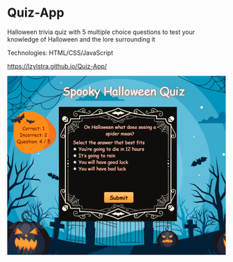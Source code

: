# Quiz-App

Halloween trivia quiz with 5 multiple choice questions to test your knowledge of Halloween and the lore surrounding it

Technologies: HTML/CSS/JavaScript

https://lzylstra.github.io/Quiz-App/

![alt text](https://raw.githubusercontent.com/lzylstra/quiz-app/master/img/Example.png)
